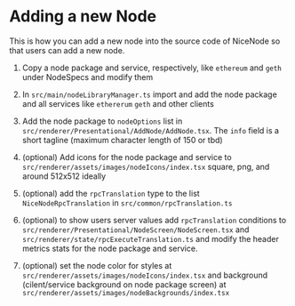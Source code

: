 # Adding a new Node

This is how you can add a new node into the source code of NiceNode so that users can add a new node.

1. Copy a node package and service, respectively, like `ethereum` and `geth` under NodeSpecs and modify them

2. In `src/main/nodeLibraryManager.ts` import and add the node package and all services like `ethererum` `geth` and other clients

3. Add the node package to `nodeOptions` list in `src/renderer/Presentational/AddNode/AddNode.tsx`. The `info` field is a short tagline (maximum character length of 150 or tbd)

4. (optional) Add icons for the node package and service to `src/renderer/assets/images/nodeIcons/index.tsx` square, png, and around 512x512 ideally

5. (optional) add the `rpcTranslation` type to the list `NiceNodeRpcTranslation` in `src/common/rpcTranslation.ts`

6. (optional) to show users server values add `rpcTranslation` conditions to `src/renderer/Presentational/NodeScreen/NodeScreen.tsx` and `src/renderer/state/rpcExecuteTranslation.ts` and modify the header metrics stats for the node package and service.

7. (optional) set the node color for styles at `src/renderer/assets/images/nodeIcons/index.tsx` and background (cilent/service background on node package screen) at `src/renderer/assets/images/nodeBackgrounds/index.tsx`
